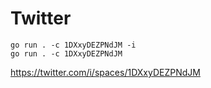 # Twitter

~~~
go run . -c 1DXxyDEZPNdJM -i
go run . -c 1DXxyDEZPNdJM 
~~~

https://twitter.com/i/spaces/1DXxyDEZPNdJM

